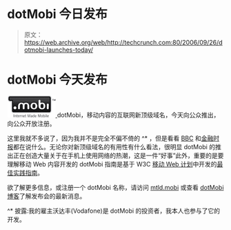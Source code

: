 # dotMobi 今日发布

> 原文：<https://web.archive.org/web/http://techcrunch.com:80/2006/09/26/dotmobi-launches-today/>

# dotMobi 今天发布

[![dotMobi Logo](img/f769524067d425193cfca36ec6915717.png "dotMobi Logo") ](https://web.archive.org/web/20130627215309/http://mtld.mobi/ "dotMobi") dotMobi，移动内容的互联网新顶级域名，今天向公众推出，向公众开放注册。

这里我就不多说了，因为我并不是完全不偏不倚的 ^* ，但是看看 [BBC](https://web.archive.org/web/20130627215309/http://news.bbc.co.uk/1/hi/technology/5379170.stm "BBC News Article on dotMobi") 和[金融时报](https://web.archive.org/web/20130627215309/http://www.ft.com/cms/s/709fbdec-4bfe-11db-90d2-0000779e2340.html "FT Article on dotMobi")都在说什么。无论你对新顶级域名的有用性有什么看法，很明显 dotMobi 的推出正在创造大量关于在手机上使用网络的热潮，这是一件“好事”此外，重要的是要理解移动 Web 内容开发的 dotMobi 指南是基于 W3C [移动 Web 计划](https://web.archive.org/web/20130627215309/http://w3.org/Mobile/ "Mobile Web Initiative")中开发的[最佳实践指南](https://web.archive.org/web/20130627215309/http://www.w3.org/TR/mobile-bp/ "Mobile Web Best Practices")。

欲了解更多信息，或注册一个 dotMobi 名称，请访问 [mtld.mobi](https://web.archive.org/web/20130627215309/http://mtld.mobi/ "dotMobi") 或查看 [dotMobi 博客](https://web.archive.org/web/20130627215309/http://dotmobi.typepad.com/ "dotMobi Blog")了解发布会的最新消息。

^* 披露:我的雇主沃达丰(Vodafone)是 dotMobi 的投资者，我本人也参与了它的开发。
